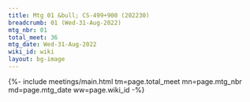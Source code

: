 ```yaml
---
title: Mtg 01 &bull; CS-499+900 (202230)
breadcrumb: 01 (Wed-31-Aug-2022)
mtg_nbr: 01
total_meet: 36
mtg_date: Wed-31-Aug-2022
wiki_id: wiki
layout: bg-image
---
```


{%- include meetings/main.html
    tm=page.total_meet
    mn=page.mtg_nbr
    md=page.mtg_date
    ww=page.wiki_id
-%}
